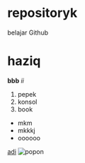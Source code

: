 # repositoryk
belajar Github
# haziq
**bbb**
*ii*
1. pepek
2. konsol
3. book
- mkm
- mkkkj
- oooooo

[adi](https://www.markdownguide.org/cheat-sheet/)
![popon](https://www.google.com/imgres?imgurl=https%3A%2F%2Fupload.wikimedia.org%2Fwikipedia%2Fcommons%2Fthumb%2F0%2F0d%2FMicrosoft_Office_PowerPoint_%25282019%25E2%2580%2593present%2529.svg%2F512px-Microsoft_Office_PowerPoint_%25282019%25E2%2580%2593present%2529.svg.png%3F20210821050414&tbnid=uImtc0aRORJreM&vet=12ahUKEwiSxpHNmcOCAxWO5zgGHXlRAI8QMygAegQIARBH..i&imgrefurl=https%3A%2F%2Fcommons.wikimedia.org%2Fwiki%2FFile%3AMicrosoft_Office_PowerPoint_(2019%25E2%2580%2593present).svg&docid=Mbld_NsRi989iM&w=512&h=476&q=logo%20powerpoint%20png%20or%20jpg&ved=2ahUKEwiSxpHNmcOCAxWO5zgGHXlRAI8QMygAegQIARBH)
